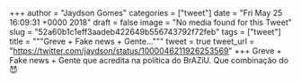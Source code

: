 
+++
author = "Jaydson Gomes"
categories = ["tweet"]
date = "Fri May 25 16:09:31 +0000 2018"
draft = false
image = "No media found for this Tweet"
slug = "52a60b1c1eff3aadeb422649b556743792f72feb"
tags = ["tweet"]
title = """Greve + Fake news + Gente..."""
tweet = true
tweet_url = "https://twitter.com/jaydson/status/1000046211926253569"
+++
Greve + Fake news + Gente que acredita na política do BrAZiU. Que combinação do 😈

